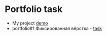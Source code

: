 # Portfolio task
  - My project [demo](https://rolling-scopes-school.github.io/seala11-JSFEPRESCHOOL/portfolio/)
  - portfolio#1 Фиксированная вёрстка - [task](https://github.com/rolling-scopes-school/tasks/blob/master/tasks/portfolio/portfolio-part1.md)
